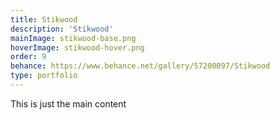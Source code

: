 ```yaml
---
title: Stikwood
description: 'Stikwood'
mainImage: stikwood-base.png
hoverImage: stikwood-hover.png
order: 9
behance: https://www.behance.net/gallery/57200097/Stikwood
type: portfolio
---
```


This is just the main content
